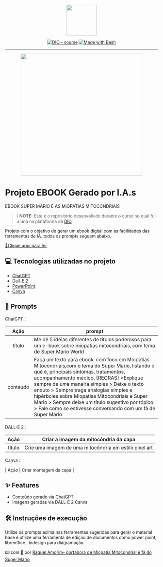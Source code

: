 <p align="center">
    <img width="100" src=".github/assets/banner.png">
</p>


<p align="center">
<a href="https://dio.me/"><img src="https://img.shields.io/badge/DIO-Course-28DA77?logo=youtube" alt="DIO - course"></a>
<a href="https://www.gnu.org/software/bash/" title="Go to Bash homepage"><img src="https://img.shields.io/badge/Prompt-Project-blue?logo=gnu-bash&amp;logoColor=white" alt="Made with Bash"></a></p>

-------


<p align="center">
<img 
    src="./assets/cover.png"
    width="400"  
/>
</p>

# Projeto EBOOK Gerado por I.A.s
EBOOK SUPER MARIO E AS MIOPATIAS MITOCONDRIAIS


 > ℹ️ **NOTE:** Este é o repositório desenvolvido durante o curso no qual fui aluna na plataforma da [DIO](https://dio.me)

Projeto com o objetivo de gerar um ebook digital com as facilidades das ferramentas de IA. todos os prompts
seguem abaixo.

<a href="https://acrobat.adobe.com/id/urn:aaid:sc:us:c0e8c47e-162e-4068-b1e1-28f0d96650e0.pdf" title="View PDF now"> 📕Clique aqui para ler</a>


## 💻 Tecnologias utilizadas no projeto

- [ChatGPT](https://chat.openai.com/) 
- [Dall-E 2](https://www.midjourney.com/app/)
- [PowerPoint](https://www.microsoft.com/en/microsoft-365/powerpoint)
- [Canva](https://canva.com)

## 🧠 Prompts


ChatGPT：

|   Ação   | prompt                                                                                                                                                                                                                                                                         |
| :------: | ------------------------------------------------------------------------------------------------------------------------------------------------------------------------------------------------------------------------------------------------------------------------------ |
|  título  | Me dê 5 ideias diferentes de títulos poderosos para um e-book sobre miopatias mitocondriais, com tema de Super Mario World                                                        |
| conteúdo | Faça um texto para ebook. com foco em Miopatias Mitocondriais,com o tema do Super Mario, listando o quê é, principais sintomas, tratamentos, acompanhamento médico. {REGRAS} >Explique sempre de uma maneira simples > Deixe o texto enxuto > Sempre traga analogias simples e hipérboles sobre Miopatias Mitocondriais e Super Mario > Sempre deixe um título sugestivo por tópico > Fale como se estivesse conversando com um fã de Super Mario


DALL-E 2：

|  Ação  | Criar a imagem da mitocôndria da capa                                                                             |
| :----: | -------------------------------------------------------------------------------------- |
| título | Crie uma imagem de uma mitocôndria em estilo pixel art |

Canva：

|  Ação  | Criar montagem da capa                                                                            |


## ✨ Features

- Conteúdo gerado via ChatGPT
- Imagens geradas via DALL-E 2 Canva


## 🛠️ Instruções de execução

Utilize os prompts acima nas ferramentas sugeridas para gerar o material base e utilize uma ferramenta de edição de documentos como power point, libreoffice , indesign para diagramação.



⌨️ com 💜 por [Raquel Amorim- portadora de Miopatia Mitocondrial e fã do Super Mario]([(https://github.com/Raquel-bit88))
